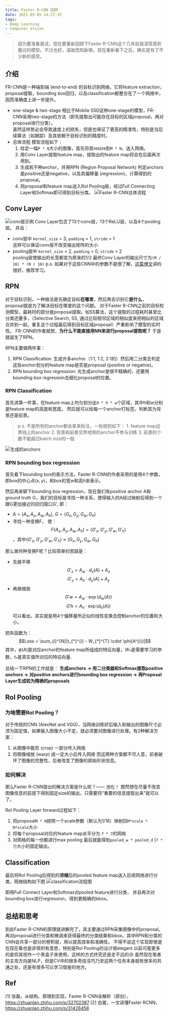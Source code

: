 ```yaml
---
title: Faster R-CNN 回顾
date: 2021-05-05 14:27:35
tags:
- Deep Learning
- Computer Vision
---
```

> 因为要准备面试，现在要重新回顾下Faster R-CNN这个几年前我深受其折磨过的模型。不过也好，温故而知新嘛，现在重新看下之后，确实是有了不少新的感受。

## 介绍
  FR-CNN是一种端到端 (end-to-end) 的目标识别网络，它将feature extraction，proposal提取，bounding box回归，以及classification都整合在了一个网络中，因而准确度上进一步提升。  
  - one-stage & two-stage
    相比于Mobile SSD这种one-stage的模型，FR-CNN采用two-stage的方法（即先提取出可能存在目标的区域proposal，再对proposal进行分类）。  
    虽然这样势必会导致速度上的损失，但是也保证了更高的精准性，特别是当后续算法（如跟踪）及其依赖于目标识别的精度时。  
  - 总体流程
    模型流程如下：
    1. 给定一幅`P * Q`大小的图像，首先将其resize到`M * N`，送入网络。
    2. 用Conv Layer提取feature map，提取出的feature map将会在后面再次用到。
    3. 生成若干种anchor，并用RPN (Region Proposal Network) 判定anchors是positive还是negative，以及其偏移量 (regression)，计算得到的proposal。
    4. 将proposal和feature map送入RoI Pooling层，经过Full Connecting Layer和Softmax即可得到目标分类。
  ![Faster R-CNN总体流程](FR-CNN_Overview.png)

## Conv Layer
![conv层示例](Conv_example.jpg)
Conv Layer包含了13个conv层，13个ReLU层，以及4个pooling层。
并且：
- conv层中
  `kernel_size` = 3, `padding` = 1, `stride` = 1  
  这样可以保证conv层不改变输出矩阵的大小
- pooling层中
  `kernel_size` = 2, `padding` = 0, `stride` = 2  
  pooling层使输出的长宽都变为原来的1/2
最终Conv Layer的输出尺寸为`(M / 16) * (N / 16)`
p.s. 如果对于这些CNN中的参数不是很了解，[这篇博文](https://flat2010.github.io/2018/06/15/%E6%89%8B%E7%AE%97CNN%E4%B8%AD%E7%9A%84%E5%8F%82%E6%95%B0/)讲的很好，推荐学习。

## RPN 
对于目标识别，一种做法是先确定目标**在哪里**，然后再去识别它**是什么**，proposal就是为了解决目标在哪里的这个问题。
对于Faster R-CNN之前的目标检测模型，最耗时的部分是proposal提取。如SS算法，这个提取的过程耗时甚至比分类还要多，（Selective Search, SS, 通过比较相邻区域的相似度来把相似的区域合并到一起，重复这个过程最后得到目标区域proposal）严重影响了模型的实时性。
FR-CNN的作者就想，**为什么不能直接用NN来进行proposal提取呢？** 于是就诞生了RPN。

RPN主要做两件事：  
1. RPN Classification: 生成许多anchor（1:1, 1:2, 2:1的）然后用二分类去判定这些anchor划分的feature map是否是proposal (positive or negative)。
2. RPN bounding box regression: 光生成anchor是很不精确的，还要用bounding box regression去细化proposal的位置。

### RPN Classification
首先讲第一件事，在feature map上均匀划分出`9 * h * w`个区域，其中h和w分别是feature map的高度和宽度。
然后就可以给每一个anchor打标签，判断其为背景还是前景。
> p.s. 不是所有的anchor都会拿来标注，一些规则如下：
    1. feature map边界线上的anchor
    2. 背景和前景交界地带的anchor不参与训练
    3. 前景的个数不能超过batch size的一般

![生成的anchors](anchors.jpg)

### RPN bounding box regression
首先看下bounding box的表示方法，Faster R-CNN的作者采用的是用4个参数，即box的中心点$(x, y)$，和box的宽$w$和高$h$来表示。

然后再来聊下bounding box regression，现在我们有positive anchor A和ground truth G，我们的目标是寻找一种关系，使得输入的A经过映射后得到一个跟G更加接近的回归窗口G', 即：
- $A = (A_{x}, A_{y}, A_{w}, A_{h})$, $G = (G_{x}, G_{y}, G_{w}, G_{h})$
- 寻找一种变换F， 使：
  $$F(A_{x}, A_{y}, A_{w}, A_{h}) = (G'_{x}, G'_{y}, G'_{w}, G'_{h})$$，其中$(G'_{x}, G'_{y}, G'_{w}, G'_{h}) \approx (G_{x}, G_{y}, G_{w}, G_{h})$

那么做何种变换F呢？比较简单的思路是：
- 先做平移
  $$G'_{x} = A_{w} \cdot d_{x}(A) + A_{x} $$
  $$G'_{y} = A_{h} \cdot d_{y}(A) + A_{y} $$
- 再做缩放
  $$G'{w} = A_{w} \cdot \exp(d_{w}(A))$$
  $$G'{h} = A_{h} \cdot \exp(d_{h}(A))$$
可以看出，其实就是用4个偏移量所近似的线性变换去控制anchor的位置和大小。

损失函数为：
$$Loss = \sum_{i}^{N}|t_{*}^{i} - W_{*}^{T} \cdot \phi(A^{i})|$$
其中，$\phi(A)$是对应anchor的feature map所组成的特征向量，$W_{*}$是需要学习的参数，$t_{*}$是真实值所对应的特征向量.

总结一下RPN的工作就是：
**生成anchors -> 用二分类器和Softmax提取positive anchors -> 对positive anchors进行bounding box regression -> 再Proposal Layer生成较为精确的proposals**  

## RoI Pooling
### 为啥需要RoI Pooling？
对于传统的CNN (AlexNet and VGG)，当网络训练好后输入和输出的图像尺寸必须为固定值，如果输入图像大小不定，就必须要对图像进行处理。有2种解决方案：
1. 从图像中裁剪 (crop) 一部分传入网络
2. 将图像缩放 (warp) 成一定大小后传入网络
而这两种方案都不尽人意，前者破坏了图像的完整性，后者改变了图像的原始形状信息。

### 如何解决
那么Faster R-CNN提出的解决方案是什么呢？—— 池化！
既然想在尽量不改变图像信息的前提下得到固定size的输出，只需要将“重要的信息提取出来”就可以了。

RoI Pooling Layer forward过程如下：
1. 将proposal`M * N`按照一个scale参数（默认为1/16）映射回`M*scale * N*scale`大小
2. 将每个proposal对应的feature map水平分为 `7 * 7`的网格
3. 对网格的每一份都进行max pooling
最后就能得到`pooled_w * pooled_d` (`7 * 7`)大小的固定输出。

## Classification
最后将RoI Pooling后得到的**浓缩**后的pooled feature map送入后续网络进行分类，网络结构如下图
![classification流程图](classification.jpg)

即用Full Connect Layer和Softmax对pooled feature进行分类，
并且再次对bounding box进行regression，得到更精确的bbox。

## 总结和思考
到此Faster R-CNN的原理就讲解完了，其主要通过RPN采集图像中的proposal，再对proposal进行分类和微调来获得最终的分类结果和bbox。其中RPN和分类的CNN会共享一部分的卷积层，用以提高效率和准确性。
不得不说这个实现即使是在现在看也是非常的有意思，特别是RoI Pooling的设计很elegant
以前可能更多的是将其视作一个黑盒子来使用，这样的方式终究还是走不远的😢
虽然现在笔者的主攻方向是NLP，但是CV中的很多奇技淫巧乃至这两个任务本身就有很多的共通之处，还是有很多可以学习借鉴的地方。

## Ref
[1] 张磊，从结构、原理到实现，Faster R-CNN全解析（原创），https://zhuanlan.zhihu.com/p/32702387
[2] 白裳，一文读懂Faster RCNN，https://zhuanlan.zhihu.com/p/31426458